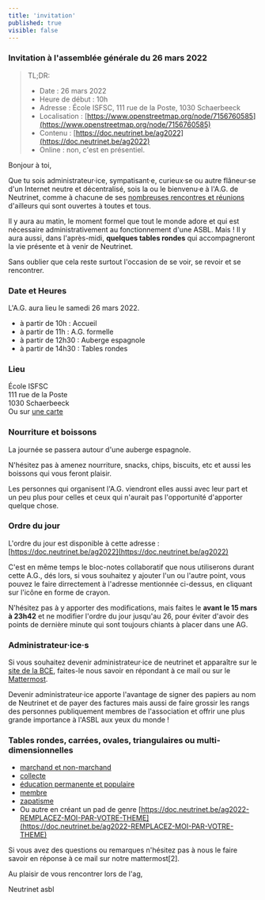 ```yaml
---
title: 'invitation'
published: true
visible: false
---
```

### Invitation à l'assemblée générale du 26 mars 2022

> TL;DR:
>
> - Date : 26 mars 2022
> - Heure de début : 10h
> - Adresse : École ISFSC, 111 rue de la Poste, 1030 Schaerbeeck
> - Localisation : [https://www.openstreetmap.org/node/7156760585](https://www.openstreetmap.org/node/7156760585)
> - Contenu : [https://doc.neutrinet.be/ag2022](https://doc.neutrinet.be/ag2022)
> - Online : non, c'est en présentiel.

Bonjour à toi,

Que tu sois administrateur·ice, sympatisant·e, curieux·se ou autre flâneur·se d'un Internet neutre et décentralisé, sois la ou le bienvenu·e à l'A.G. de Neutrinet, comme à chacune de ses [nombreuses rencontres et réunions](https://wiki.neutrinet.be/fr/rapports/start) d'ailleurs qui sont ouvertes à toutes et tous.

Il y aura au matin, le moment formel que tout le monde adore et qui est nécessaire administrativement au fonctionnement d'une ASBL. Mais ! Il y aura aussi, dans l'après-midi, **quelques tables rondes** qui accompagneront la vie présente et à venir de Neutrinet.

Sans oublier que cela reste surtout l'occasion de se voir, se revoir et se rencontrer.

### Date et Heures

L'A.G. aura lieu le samedi 26 mars 2022.

- à partir de 10h : Accueil
- à partir de 11h : A.G. formelle
- à partir de 12h30 : Auberge espagnole
- à partir de 14h30 : Tables rondes

### Lieu

École ISFSC<br />
111 rue de la Poste<br />
1030 Schaerbeeck<br />
Ou sur [une carte](https://www.openstreetmap.org/node/7156760585#map=19/50.85946/4.36780)

### Nourriture et boissons

La journée se passera autour d'une auberge espagnole.

N'hésitez pas à amenez nourriture, snacks, chips, biscuits, etc et aussi les boissons qui vous feront plaisir.

Les personnes qui organisent l'A.G. viendront elles aussi avec leur part et un peu plus pour celles et ceux qui n'aurait pas l'opportunité d'apporter quelque chose.

### Ordre du jour

L'ordre du jour est disponible à cette adresse : [https://doc.neutrinet.be/ag2022](https://doc.neutrinet.be/ag2022)

C'est en même temps le bloc-notes collaboratif que nous utiliserons durant cette A.G., dés lors, si vous souhaitez y ajouter l'un ou l'autre point, vous pouvez le faire dirrectement à l'adresse mentionnée ci-dessus, en cliquant sur l'icône en forme de crayon.

N'hésitez pas à y apporter des modifications, mais faites le **avant le 15 mars à 23h42** et ne modifier l'ordre du jour jusqu'au 26, pour éviter d'avoir des points de dernière minute qui sont toujours chiants à placer dans une AG.


### Administrateur·ice·s

Si vous souhaitez devenir administrateur·ice de neutrinet et apparaître sur le [site de la BCE](https://kbopub.economie.fgov.be/kbopub/toonondernemingps.html?ondernemingsnummer=835033012), faites-le nous savoir en répondant à ce mail ou sur le [Mattermost](https://chat.neutrinet.be).

Devenir administrateur·ice apporte l'avantage de signer des papiers au nom de Neutrinet et de payer des factures mais aussi de faire grossir les rangs des personnes publiquement membres de l'association et offrir une plus grande importance à l'ASBL aux yeux du monde !


### Tables rondes, carrées, ovales, triangulaires ou multi-dimensionnelles

- [marchand et non-marchand](https://doc.neutrinet.be/ag2022-marchand-et-non-marchand#)
- [collecte](https://doc.neutrinet.be/ag2022-collecte#)
- [éducation permanente et populaire](https://doc.neutrinet.be/ag2022-education-permanent-et-populaire#)
- [membre](https://doc.neutrinet.be/ag2022-membre#)
- [zapatisme](https://doc.neutrinet.be/ag2022-zapatisme)
- Ou autre en créant un pad de genre [https://doc.neutrinet.be/ag2022-REMPLACEZ-MOI-PAR-VOTRE-THEME](https://doc.neutrinet.be/ag2022-REMPLACEZ-MOI-PAR-VOTRE-THEME)


Si vous avez des questions ou remarques n'hésitez pas à nous le faire savoir en réponse à ce mail sur notre mattermost[2].

Au plaisir de vous rencontrer lors de l'ag,

Neutrinet asbl